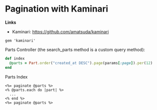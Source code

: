 Pagination with Kaminari
=========================

**Links**
* Kaminari: https://github.com/amatsuda/kaminari

```
gem 'kaminari'
```

Parts Controller (the search_parts method is a custom query method):
```ruby
def index
  @parts = Part.order("created_at DESC").page(params[:page]).per(12)
end
```

Parts Index
```
<%= paginate @parts %>
<% @parts.each do |part| %>
  ...
<% end %>
<%= paginate @parts %>
```
